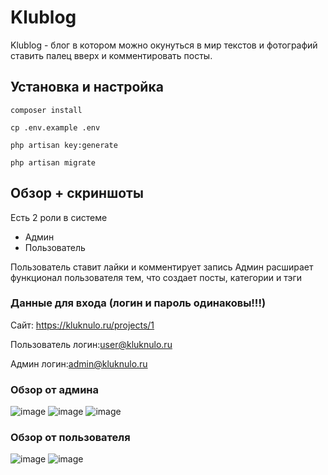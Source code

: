 # Klublog
Klublog - блог в котором можно окунуться в мир текстов и фотографий ставить палец вверх и комментировать посты.

## Установка и настройка

```composer install```

```cp .env.example .env```

```php artisan key:generate```

```php artisan migrate```

## Обзор + скриншоты

Есть 2 роли в системе
- Админ
- Пользователь

Пользователь ставит лайки и комментирует запись
Админ расширает функционал  пользователя тем, что создает посты, категории и тэги

### Данные для входа (логин и пароль одинаковы!!!)

Сайт: https://kluknulo.ru/projects/1

Пользователь логин:user@kluknulo.ru

Админ логин:admin@kluknulo.ru

### Обзор от админа
![image](https://github.com/kluknulo-star/klublog/assets/81085234/5da422f2-a5a1-4a29-acf8-824c1383278b)
![image](https://github.com/kluknulo-star/klublog/assets/81085234/a054e824-d1e6-44c3-af53-9437b070a6cb)
![image](https://github.com/kluknulo-star/klublog/assets/81085234/0d6209be-e652-4ab3-924c-2b6360527e3a)



### Обзор от пользователя
![image](https://github.com/kluknulo-star/klublog/assets/81085234/a13cfafe-4bc1-4011-8027-47294e193e4c)
![image](https://github.com/kluknulo-star/klublog/assets/81085234/1224578b-1334-41f8-9409-a8b15670d187)




